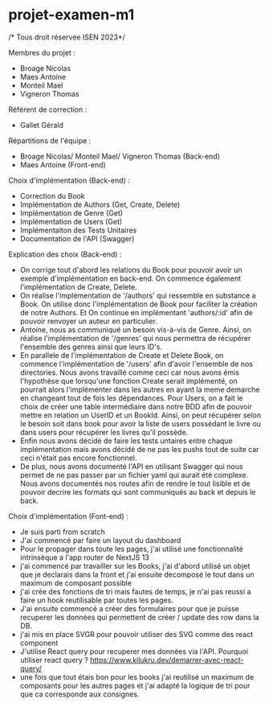 # projet-examen-m1

/* Tous droit réservée ISEN 2023*/

Membres du projet : 
  - Broage Nicolas
  - Maes Antoine
  - Monteil Mael
  - Vigneron Thomas

Référent de correction : 
  - Gallet Gérald

Répartitions de l'équipe : 
  - Broage Nicolas/ Monteil Mael/ Vigneron Thomas (Back-end)
  - Maes Antoine (Front-end)

Choix d'implémentation (Back-end) : 
  - Correction du Book 
  - Implémentation de Authors (Get, Create, Delete)
  - Implémentation de Genre (Get)
  - Implémentation de Users (Get)
  - Implémentaiton des Tests Unitaires
  - Documentation de l'API (Swagger)

Explication des choix (Back-end) : 
  - On corrige tout d'abord les relations du Book pour pouvoir avoir un exemple d'implémentation en back-end. On commence également l'implémentation de Create, Delete. 
  - On réalise l'implémentation de '/authors' qui ressemble en substance a Book. On utilise donc l'implémentation de Book pour faciliter la création de notre Authors. Et On continue en implémentant 'authors/:id' afin de pouvoir renvoyer un auteur en particulier.
  - Antoine, nous as communiqué un besoin vis-à-vis de Genre. Ainsi, on réalise l'implémentation de '/genres' qui nous permettra de récupérer l'ensemble des genres ainsi que leurs ID's.
  - En parallele de l'implémentation de Create et Delete Book, on commence l'implémentation de '/users' afin d'avoir l'ensemble de nos directories. Nous avons travaillé comme ceci car nous avons émis l'hypothèse que lorsqu'une fonction Create serait implémenté, on pourrait alors l'implémenter dans les autres en ayant la meme demarche en changeant tout de fois les dépendances. Pour Users, on a fait le choix de créer une table intermédiaire dans notre BDD afin de pouvoir mettre en relation un UserID et un BookId. Ainsi, on peut récupérer selon le besoin soit dans book pour avoir la liste de users possédant le livre ou dans users pour récupérer les livres qu'il possède. 
  - Enfin nous avons décidé de faire les tests untaires entre chaque implémentation mais avons décidé de ne pas les pushs tout de suite car ceci n'était pas encore fonctionnel.  
  - De plus, nous avons documenté l'API en utilisant Swagger qui nous permet de ne pas passer par un fichier yaml qui aurait été complexe. Nous avons documentés nos routes afin de rendre le tout lisible et de pouvoir decrire les formats qui sont communiqués au back et depuis le back. 

Choix d'implémentation (Font-end) :
- Je suis parti from scratch
- J'ai commencé par faire un layout du dashboard
- Pour le propager dans toute les pages, j'ai utilisé une fonctionnalité intrinsèque a l'app router de NextJS 13
- j'ai commencé par travailler sur les Books, j'ai d'abord utilisé un objet que je declarais dans la front et j'ai ensuite decomposé le tout dans un maximum de composant possible
- j'ai crée des fonctions de tri mais fautes de temps, je n'ai pas reussi a faire un hook reutilisable par toutes les pages.
- J'ai ensuite commencé a créer des formulaires pour que je puisse recuperer les données qui permettent de créer / update des row dans la DB.
- j'ai mis en place SVGR pour pouvoir utiliser des SVG comme des react component
- J'utilise React query pour recuperer mes données via l'API. Pourquoi utiliser react query ? https://www.kilukru.dev/demarrer-avec-react-query/
- une fois que tout étais bon pour les books j'ai reutilisé un maximum de composants pour les autres pages et j'ai adapté la logique de tri pour que ca corresponde aux consignes.



